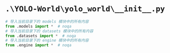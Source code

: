 # `.\YOLO-World\yolo_world\__init__.py`

```py
# 导入当前目录下的 models 模块中的所有内容
from .models import *  # noqa
# 导入当前目录下的 datasets 模块中的所有内容
from .datasets import *  # noqa
# 导入当前目录下的 engine 模块中的所有内容
from .engine import *  # noqa
```